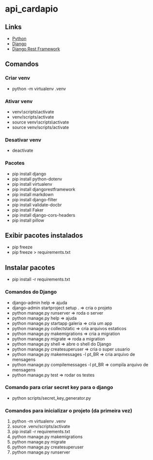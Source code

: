 # api_cardapio

## Links

- [Python](https://www.python.org/)
- [Django](https://www.djangoproject.com/)
- [Django Rest Framework](https://www.django-rest-framework.org/)

## Comandos

### Criar venv

- python -m virtualenv .venv

### Ativar venv

- venv\scripts\activate
- venv/scripts/activate
- source venv\scripts\activate
- source venv/scripts/activate

### Desativar venv

- deactivate

### Pacotes

- pip install django
- pip install python-dotenv
- pip install virtualenv
- pip install djangorestframework
- pip install markdown
- pip install django-filter
- pip install validate-docbr
- pip install Faker
- pip install django-cors-headers
- pip install pillow

## Exibir pacotes instalados

- pip freeze
- pip freeze > requirements.txt

## Instalar pacotes

- pip install -r requirements.txt

### Comandos do Django

- django-admin help => ajuda
- django-admin startproject setup . => cria o projeto
- python manage.py runserver => roda o server
- python manage.py help => ajuda
- python manage.py startapp galeria => cria um app
- python manage.py collectstatic => cria arquivos estaticos
- python manage.py makemigrations => cria a migration
- python manage.py migrate => roda a migration
- python manage.py shell => abre o shell do Django
- python manage.py createsuperuser => cria o super usuario
- python manage.py makemessages -l pt_BR => cria arquivo de mensagens
- python manage.py compilemessages -l pt_BR => compila arquivo de mensagens
- python manage.py test => rodar os testes

### Comando para criar secret key para o django

- python scripts/secret_key_generator.py

### Comandos para inicializar o projeto (da primeira vez)

1. python -m virtualenv .venv
2. source .venv/scripts/activate
3. pip install -r requirements.txt
4. python manage.py makemigrations
5. python manage.py migrate
6. python manage.py createsuperuser
7. python manage.py runserver
